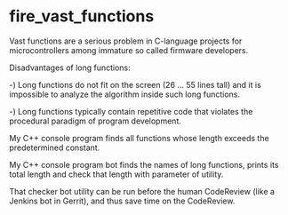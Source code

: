 # fire_vast_functions


Vast functions are a serious problem in C-language projects for microcontrollers among immature so called firmware developers.

Disadvantages of long functions:

-) Long functions do not fit on the screen (26 ... 55 lines tall) and it is impossible to analyze the algorithm inside such long functions.

-) Long functions typically contain repetitive code that violates the procedural paradigm of program development.

My C++ console program finds all functions whose length exceeds the predetermined constant.

My C++ console program bot finds the names of long functions, prints its total length and check that length with parameter of utility.

That checker bot utility can be run before the human CodeReview (like a Jenkins bot in Gerrit), and thus save time on the CodeReview.

 
